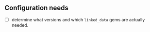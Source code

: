 
## Configuration needs

* [ ] determine what versions and which `linked_data` gems are actually needed.